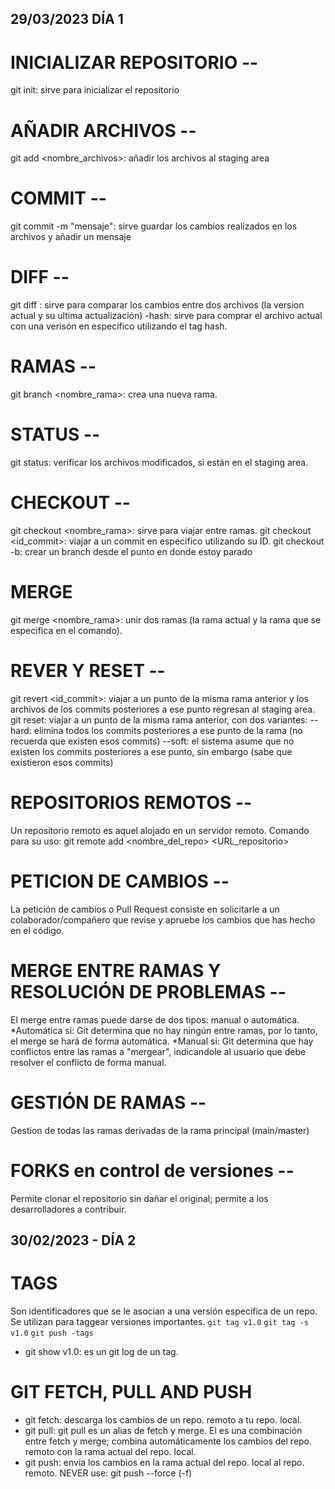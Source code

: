 ## 29/03/2023 DÍA 1
# INICIALIZAR REPOSITORIO --
git init: sirve para inicializar el repositorio

# AÑADIR ARCHIVOS --
git add <nombre_archivos>: añadir los archivos al staging area

# COMMIT --
git commit -m "mensaje": sirve guardar los cambios realizados en los archivos y añadir un mensaje

# DIFF --
git diff <archivo>: sirve para comparar los cambios entre dos archivos (la version actual y su ultima actualización)
	-hash: sirve para comprar el archivo actual con una verisón en especifico utilizando el tag hash.

# RAMAS --
git branch <nombre_rama>: crea una nueva rama.

# STATUS --
git status: verificar los archivos modificados, si están en el staging area.

# CHECKOUT --
git checkout <nombre_rama>: sirve para viajar entre ramas.
git checkout <id_commit>: viajar a un commit en especifico utilizando su ID.
git checkout -b: crear un branch desde el punto en donde estoy parado

# MERGE
git merge <nombre_rama>: unir dos ramas (la rama actual y la rama que se especifica en el comando).

# REVER Y RESET --
git revert <id_commit>: viajar a un punto de la misma rama anterior y los archivos de los commits posteriores a ese punto regresan al staging area.
git reset: viajar a un punto de la misma rama anterior, con dos variantes:
	--hard: elimina todos los commits posteriores a ese punto de la rama (no recuerda que existen esos commits)
	--soft: el sistema asume que no existen los commits posteriores a ese punto, sin embargo (sabe que existieron esos commits)

# REPOSITORIOS REMOTOS --
Un repositorio remoto es aquel alojado en un servidor remoto.
Comando para su uso: git remote add <nombre_del_repo> <URL_repositorio>

# PETICION DE CAMBIOS --
La petición de cambios o Pull Request consiste en solicitarle a un colaborador/compañero que revise y apruebe los cambios que has hecho en el código.

# MERGE ENTRE RAMAS Y RESOLUCIÓN DE PROBLEMAS --
El merge entre ramas puede darse de dos tipos: manual o automática.
*Automática si: Git determina que no hay ningún entre ramas, por lo tanto, el merge se hará de forma automática.
*Manual si: Git determina que hay conflictos entre las ramas a "mergear", indicandole al usuario que debe resolver el conflicto de forma manual.

# GESTIÓN DE RAMAS --
Gestion de todas las ramas derivadas de la rama principal (main/master)

# FORKS en control de versiones -- 
Permite clonar el repositorio sin dañar el original; permite a los desarrolladores a contribuir.

## 30/02/2023 - DÍA 2
# TAGS
Son identificadores que se le asocian a una versión especifica de un repo. Se utilizan para taggear versiones importantes.
`git tag v1.0`
`git tag -s v1.0`
`git push -tags`
- git show v1.0: es un git log de un tag.

# GIT FETCH, PULL AND PUSH 
- git fetch: descarga los cambios de un repo. remoto a tu repo. local.
- git pull: git pull es un alias de fetch y merge. El es una combinación entre fetch y merge; combina automáticamente los cambios del repo. remoto con la rama actual del repo. local.
- git push: envia los cambios en la rama actual del repo. local al repo. remoto.
NEVER use: git push --force (-f)
